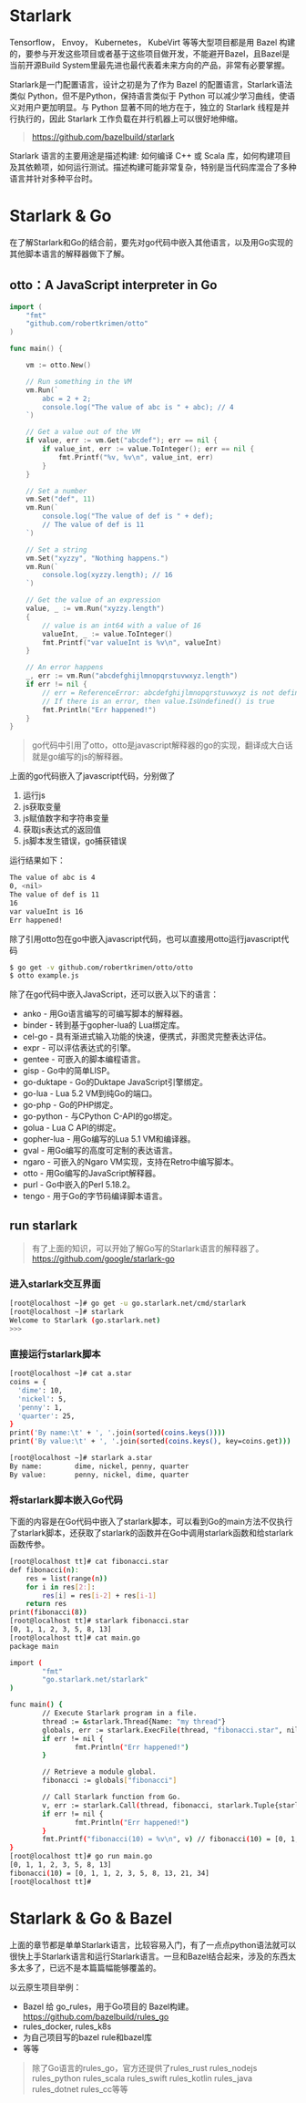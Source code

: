 
# Starlark

Tensorflow， Envoy， Kubernetes， KubeVirt 等等大型项目都是用 Bazel 构建的，要参与开发这些项目或者基于这些项目做开发，不能避开Bazel，且Bazel是当前开源Build System里最先进也最代表着未来方向的产品，非常有必要掌握。

Starlark是一门配置语言，设计之初是为了作为 Bazel 的配置语言，Starlark语法类似 Python，但不是Python，保持语言类似于 Python 可以减少学习曲线，使语义对用户更加明显。与 Python 显著不同的地方在于，独立的 Starlark 线程是并行执行的，因此 Starlark 工作负载在并行机器上可以很好地伸缩。

> https://github.com/bazelbuild/starlark

Starlark 语言的主要用途是描述构建: 如何编译 C++ 或 Scala 库，如何构建项目及其依赖项，如何运行测试。描述构建可能非常复杂，特别是当代码库混合了多种语言并针对多种平台时。

# Starlark & Go

在了解Starlark和Go的结合前，要先对go代码中嵌入其他语言，以及用Go实现的其他脚本语言的解释器做下了解。

## otto：A JavaScript interpreter in Go

```go
import (
	"fmt"
	"github.com/robertkrimen/otto"
)

func main() {

	vm := otto.New()

	// Run something in the VM
	vm.Run(`
    	abc = 2 + 2;
    	console.log("The value of abc is " + abc); // 4
	`)

	// Get a value out of the VM
	if value, err := vm.Get("abcdef"); err == nil {
		if value_int, err := value.ToInteger(); err == nil {
			fmt.Printf("%v, %v\n", value_int, err)
		}
	}

	// Set a number
	vm.Set("def", 11)
	vm.Run(`
    	console.log("The value of def is " + def);
    	// The value of def is 11
	`)

	// Set a string
	vm.Set("xyzzy", "Nothing happens.")
	vm.Run(`
    	console.log(xyzzy.length); // 16
	`)

	// Get the value of an expression
	value, _ := vm.Run("xyzzy.length")
	{
		// value is an int64 with a value of 16
		valueInt, _ := value.ToInteger()
		fmt.Printf("var valueInt is %v\n", valueInt)
	}

	// An error happens
	_, err := vm.Run("abcdefghijlmnopqrstuvwxyz.length")
	if err != nil {
		// err = ReferenceError: abcdefghijlmnopqrstuvwxyz is not defined
		// If there is an error, then value.IsUndefined() is true
		fmt.Println("Err happened!")
	}
}
```

> go代码中引用了otto，otto是javascript解释器的go的实现，翻译成大白话就是go编写的js的解释器。

上面的go代码嵌入了javascript代码，分别做了
1. 运行js
2. js获取变量
3. js赋值数字和字符串变量
4. 获取js表达式的返回值
5. js脚本发生错误，go捕获错误

运行结果如下：
```bash
The value of abc is 4
0, <nil>
The value of def is 11
16
var valueInt is 16
Err happened!
```

除了引用otto包在go中嵌入javascript代码，也可以直接用otto运行javascript代码
```bash
$ go get -v github.com/robertkrimen/otto/otto
$ otto example.js
```

除了在go代码中嵌入JavaScript，还可以嵌入以下的语言：
* anko - 用Go语言编写的可编写脚本的解释器。
* binder - 转到基于gopher-lua的 Lua绑定库。
* cel-go - 具有渐进式输入功能的快速，便携式，非图灵完整表达评估。
* expr - 可以评估表达式的引擎。
* gentee - 可嵌入的脚本编程语言。
* gisp - Go中的简单LISP。
* go-duktape - Go的Duktape JavaScript引擎绑定。
* go-lua - Lua 5.2 VM到纯Go的端口。
* go-php - Go的PHP绑定。
* go-python - 与CPython C-API的go绑定。
* golua - Lua C API的绑定。
* gopher-lua - 用Go编写的Lua 5.1 VM和编译器。
* gval - 用Go编写的高度可定制的表达语言。
* ngaro - 可嵌入的Ngaro VM实现，支持在Retro中编写脚本。
* otto - 用Go编写的JavaScript解释器。
* purl - Go中嵌入的Perl 5.18.2。
* tengo - 用于Go的字节码编译脚本语言。

## run starlark

> 有了上面的知识，可以开始了解Go写的Starlark语言的解释器了。  https://github.com/google/starlark-go

### 进入starlark交互界面
```bash
[root@localhost ~]# go get -u go.starlark.net/cmd/starlark
[root@localhost ~]# starlark
Welcome to Starlark (go.starlark.net)
>>>  
```

### 直接运行starlark脚本
```bash
[root@localhost ~]# cat a.star
coins = {
  'dime': 10,
  'nickel': 5,
  'penny': 1,
  'quarter': 25,
}
print('By name:\t' + ', '.join(sorted(coins.keys())))
print('By value:\t' + ', '.join(sorted(coins.keys(), key=coins.get)))

[root@localhost ~]# starlark a.star 
By name:        dime, nickel, penny, quarter
By value:       penny, nickel, dime, quarter
```

### 将starlark脚本嵌入Go代码
下面的内容是在Go代码中嵌入了starlark脚本，可以看到Go的main方法不仅执行了starlark脚本，还获取了starlark的函数并在Go中调用starlark函数和给starlark函数传参。
```bash
[root@localhost tt]# cat fibonacci.star 
def fibonacci(n):
    res = list(range(n))
    for i in res[2:]:
        res[i] = res[i-2] + res[i-1]
    return res
print(fibonacci(8))
[root@localhost tt]# starlark fibonacci.star 
[0, 1, 1, 2, 3, 5, 8, 13]
[root@localhost tt]# cat main.go 
package main

import (
        "fmt"
        "go.starlark.net/starlark"
)

func main() {
        // Execute Starlark program in a file.
        thread := &starlark.Thread{Name: "my thread"}
        globals, err := starlark.ExecFile(thread, "fibonacci.star", nil, nil)
        if err != nil {
                fmt.Println("Err happened!")
        }

        // Retrieve a module global.
        fibonacci := globals["fibonacci"]

        // Call Starlark function from Go.
        v, err := starlark.Call(thread, fibonacci, starlark.Tuple{starlark.MakeInt(10)}, nil)
        if err != nil {
                fmt.Println("Err happened!")
        }
        fmt.Printf("fibonacci(10) = %v\n", v) // fibonacci(10) = [0, 1, 1, 2, 3, 5, 8, 13, 21, 34]
}
[root@localhost tt]# go run main.go 
[0, 1, 1, 2, 3, 5, 8, 13]
fibonacci(10) = [0, 1, 1, 2, 3, 5, 8, 13, 21, 34]
[root@localhost tt]# 
```


# Starlark & Go & Bazel

上面的章节都是单单Starlark语言，比较容易入门，有了一点点python语法就可以很快上手Starlark语言和运行Starlark语言。一旦和Bazel结合起来，涉及的东西太多太多了，已远不是本篇篇幅能够覆盖的。

以云原生项目举例：
* Bazel 给 go_rules，用于Go项目的 Bazel构建。 https://github.com/bazelbuild/rules_go
* rules_docker, rules_k8s
* 为自己项目写的bazel rule和bazel库
* 等等

> 除了Go语言的rules_go，官方还提供了rules_rust rules_nodejs rules_python rules_scala rules_swift rules_kotlin rules_java rules_dotnet rules_cc等等